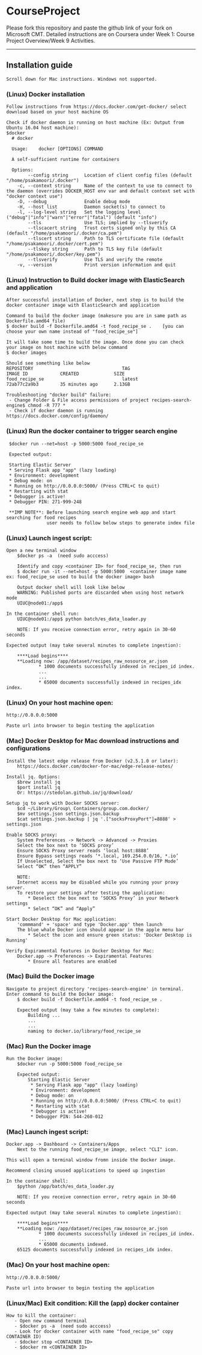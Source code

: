 # CourseProject

Please fork this repository and paste the github link of your fork on Microsoft CMT. Detailed instructions are on Coursera under Week 1: Course Project Overview/Week 9 Activities.

------
## Installation guide

    Scroll down for Mac instructions. Windows not supported.

### (Linux) Docker installation

    Follow instructions from https://docs.docker.com/get-docker/ select download based on your host machine OS 

    Check if docker daemon is running on host machine (Ex: Output from Ubuntu 16.04 host machine): 
    $docker
      # docker

      Usage:	docker [OPTIONS] COMMAND

      A self-sufficient runtime for containers

      Options:
            --config string      Location of client config files (default "/home/psakamoori/.docker")
        -c, --context string     Name of the context to use to connect to the daemon (overrides DOCKER_HOST env var and default context set with "docker context use")
        -D, --debug              Enable debug mode
        -H, --host list          Daemon socket(s) to connect to
        -l, --log-level string   Set the logging level ("debug"|"info"|"warn"|"error"|"fatal") (default "info")
            --tls                Use TLS; implied by --tlsverify
            --tlscacert string   Trust certs signed only by this CA (default "/home/psakamoori/.docker/ca.pem")
            --tlscert string     Path to TLS certificate file (default "/home/psakamoori/.docker/cert.pem")
            --tlskey string      Path to TLS key file (default "/home/psakamoori/.docker/key.pem")
            --tlsverify          Use TLS and verify the remote
        -v, --version            Print version information and quit


### (Linux) Instruction to Build docker image with ElasticSearch and application
   
    After successful installation of Docker, next step is to build the docker container image with ElasticSearch and application

    Command to build the docker image (makesure you are in same path as Dockerfile.amd64 file)
    $ docker build -f Dockerfile.amd64 -t food_recipe_se .    [you can choose your own name instead of "food_recipe_se"]

    It will take some time to build the image. Once done you can check your image on host machine with below command
    $ docker images
   
    Should see something like below
    REPOSITORY                                 TAG                      IMAGE ID            CREATED             SIZE
    food_recipe_se                             latest                   72ab77c2a9b3        35 minutes ago      2.13GB

    Troubleshooting "docker build" failure:
     - Change Folder & File access permissions of project recipes-search-engine$ chmod -R 777 *
     - Check if docker daemon is running https://docs.docker.com/config/daemon/
 
 ### (Linux) Run the docker container to trigger search engine

     $docker run --net=host -p 5000:5000 food_recipe_se
    
     Expected output:

     Starting Elastic Server
     * Serving Flask app "app" (lazy loading)
     * Environment: development
     * Debug mode: on
     * Running on http://0.0.0.0:5000/ (Press CTRL+C to quit)
     * Restarting with stat
     * Debugger is active!
     * Debugger PIN: 271-999-248

     **IMP NOTE**: Before launching search engine web app and start searching for food recipes
                   user needs to follow below steps to generate index file 

### (Linux) Launch ingest script:

    Open a new terminal window
        $docker ps -a  (need sudo acccess)
        
        Identify and copy <container ID> for food_recipe_se, then run
        $ docker run -it --net=host -p 5000:5000  <container image name ex: food_recipe_se used to build the docker image> bash
        
        Output docker shell will look like below
        WARNING: Published ports are discarded when using host network mode
        UIUC@node01:/app$ 

    In the container shell run:
        UIUC@node01:/app$ python batch/es_data_loader.py  

        NOTE: If you receive connection error, retry again in 30-60 seconds 

    Expected output (may take several minutes to complete ingestion):

        ****Load begins****
        **Loading now: /app/dataset/recipes_raw_nosource_ar.json
                * 1000 documents successfully indexed in recipes_id index.
                ...
                ...
                * 65000 documents successfully indexed in recipes_idx index.

### (Linux) On your host machine open:
    http://0.0.0.0:5000

    Paste url into browser to begin testing the application

### (Mac) Docker Desktop for Mac download instructions and configurations

    Install the latest edge release from Docker (v2.5.1.0 or later): 
        https://docs.docker.com/docker-for-mac/edge-release-notes/

    Install jq. Options: 
        $brew install jq
        $port install jq
        Or: https://stedolan.github.io/jq/download/

    Setup jq to work with Docker SOCKS server:
        $cd ~/Library/Group\ Containers/group.com.docker/
        $mv settings.json settings.json.backup
        $cat settings.json.backup | jq '.["socksProxyPort"]=8888' > settings.json

    Enable SOCKS proxy:
        System Preferences -> Network -> Advanced -> Proxies  
        Select the box next to ‘SOCKS proxy’
        Ensure SOCKS Proxy server reads ‘local host:8888’
        Ensure Bypass settings reads ‘*.local, 169.254.0.0/16, *.io’
        If Unselected, Select the box next to ‘Use Passive FTP Mode’
        Select “OK” then “APPLY”

        NOTE: 
        Internet access may be disabled while you running your proxy server. 
        To restore your settings after testing the application:
            * Deselect the box next to ‘SOCKS Proxy’ in your Network settings
            * Select “OK” and “Apply”

    Start Docker Desktop for Mac application:
        'commmand' + 'space' and type 'Docker.app' then launch
        The blue whale Docker icon should appear in the apple menu bar
            * Select the icon and ensure green status: 'Docker Desktop is Running'

    Verify Expiramental features in Docker Desktop for Mac:
        Docker.app -> Preferences -> Expiramental Features
            * Ensure all features are enabled

### (Mac) Build the Docker image

    Navigate to project directory 'recipes-search-engine' in terminal.
    Enter command to build the Docker image:
        $ docker build -f Dockerfile.amd64 -t food_recipe_se .

        Expected output (may take a few minutes to complete):
            Building ...
            ...
            ...
            naming to docker.io/library/food_recipe_se

### (Mac) Run the Docker image

    Run the Docker image:
        $docker run -p 5000:5000 food_recipe_se

        Expected output:
            Starting Elastic Server
             * Serving Flask app "app" (lazy loading)
             * Environment: development
             * Debug mode: on
             * Running on http://0.0.0.0:5000/ (Press CTRL+C to quit)
             * Restarting with stat
             * Debugger is active!
             * Debugger PIN: 544-260-012

### (Mac) Launch ingest script:

    Docker.app -> Dashboard -> Containers/Apps
        Next to the running food_recipe_se image, select "CLI" icon.
        
    This will open a terminal window fromn inside the Docker image. 
        
    Recommend closing unused applications to speed up ingestion

    In the container shell:
        $python /app/batch/es_data_loader.py

        NOTE: If you receive connection error, retry again in 30-60 seconds 

    Expected output (may take several minutes to complete ingestion):

        ****Load begins****
        **Loading now: /app/dataset/recipes_raw_nosource_ar.json
                * 1000 documents successfully indexed in recipes_id index.
                ...
                * 65000 documents indexed.
        65125 documents successfully indexed in recipes_idx index.


### (Mac) On your host machine open:
    http://0.0.0.0:5000/

    Paste url into browser to begin testing the application

### (Linux/Mac) Exit condition: Kill the (app) docker container 

    How to kill the container:
       - Open new command terminal 
       - $docker ps -a  (need sudo acccess)
       - Look for docker container with name "food_recipe_se" copy CONTAINER ID)
       - $docker stop <CONTAINER ID>
       - $docker rm <CONTAINER ID>
